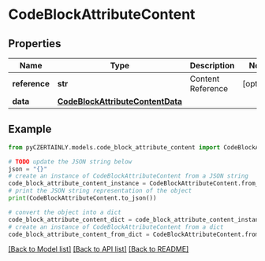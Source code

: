 # CodeBlockAttributeContent


## Properties

Name | Type | Description | Notes
------------ | ------------- | ------------- | -------------
**reference** | **str** | Content Reference | [optional] 
**data** | [**CodeBlockAttributeContentData**](CodeBlockAttributeContentData.md) |  | 

## Example

```python
from pyCZERTAINLY.models.code_block_attribute_content import CodeBlockAttributeContent

# TODO update the JSON string below
json = "{}"
# create an instance of CodeBlockAttributeContent from a JSON string
code_block_attribute_content_instance = CodeBlockAttributeContent.from_json(json)
# print the JSON string representation of the object
print(CodeBlockAttributeContent.to_json())

# convert the object into a dict
code_block_attribute_content_dict = code_block_attribute_content_instance.to_dict()
# create an instance of CodeBlockAttributeContent from a dict
code_block_attribute_content_from_dict = CodeBlockAttributeContent.from_dict(code_block_attribute_content_dict)
```
[[Back to Model list]](../README.md#documentation-for-models) [[Back to API list]](../README.md#documentation-for-api-endpoints) [[Back to README]](../README.md)


